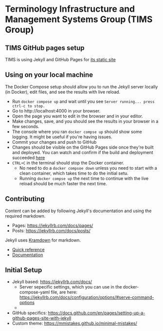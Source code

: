 # Terminology Infrastructure and Management Systems Group (TIMS Group)

## TIMS GitHub pages setup

TIMS is using Jekyll and GitHub Pages for [its static site](https://hot-ecosystem.github.io/tims/)

## Using on your local machine

The Docker Compose setup should allow you to run the Jekyll server locally (in Docker), edit files, and see the results with live reload.

* Run `docker compose up` and wait until you see `Server running... press ctrl-c to stop.`
* Go to http://localhost:4000 in your browser.
* Open the page you want to edit in the browser and in your editor.
* Make changes, save, and you should see the results in your browser in a few seconds.
* The console where you ran `docker compse up` should show some logging. It might be useful if you're having issues.
* Commit your changes and push to GitHub
* Changes should be visible on the GitHub Pages side once they're built and deployed. You can watch and confirm if the build and deployment succeeded [here](https://github.com/HOT-Ecosystem/tims/actions)
* `CTRL+C` in the terminal should stop the Docker container.
  * No need to do a `docker compsoe down` unless you need to start with a clean container, which takes time to do the initial setu.
  * Running `docker compse up` the next time to continue with the live reload should be much faster the next time.

## Contributing

Content can be added by following Jekyll's documentation and using the required markdown.

* Pages: https://jekyllrb.com/docs/pages/
* Posts: https://jekyllrb.com/docs/posts/

Jekyll uses [Kramdown](https://kramdown.gettalong.org/index.html) for markdown.

* [Quick reference](https://kramdown.gettalong.org/quickref.html)
* [Documentation](https://kramdown.gettalong.org/documentation.html)

## Initial Setup

* Jekyll based: https://jekyllrb.com/docs/
  * Server sepecific settings, which you can use in the docker-compose-yaml file, are here: https://jekyllrb.com/docs/configuration/options/#serve-command-options
  * 
* GitHub specifics: https://docs.github.com/en/pages/setting-up-a-github-pages-site-with-jekyll
* Custom theme: https://mmistakes.github.io/minimal-mistakes/
